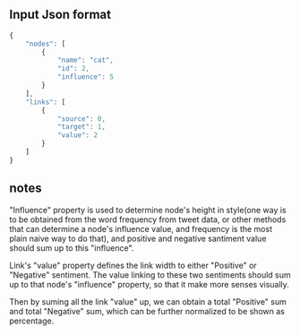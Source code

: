 ## Input Json format

```javascript
{
	"nodes": [
		{
			"name": "cat",
			"id": 2,
			"influence": 5
		}
	],
	"links": [
		{
			"source": 0,
			"target": 1,
			"value": 2
		}
	]
}
```
## notes

"Influence" property is used to determine node's height in style(one way is to be obtained from the word frequency from tweet data, or other methods that can determine a node's influence value, and frequency is the most plain naive way to do that), and positive and negative santiment value should sum up to this "influence".

Link's "value" property defines the link width to either "Positive" or "Negative" sentiment. The value linking to these two sentiments should sum up to that node's "influence" property, so that it make more senses visually.

Then by suming all the link "value" up, we can obtain a total "Positive" sum and total "Negative" sum, which can be further normalized to be shown as percentage.

